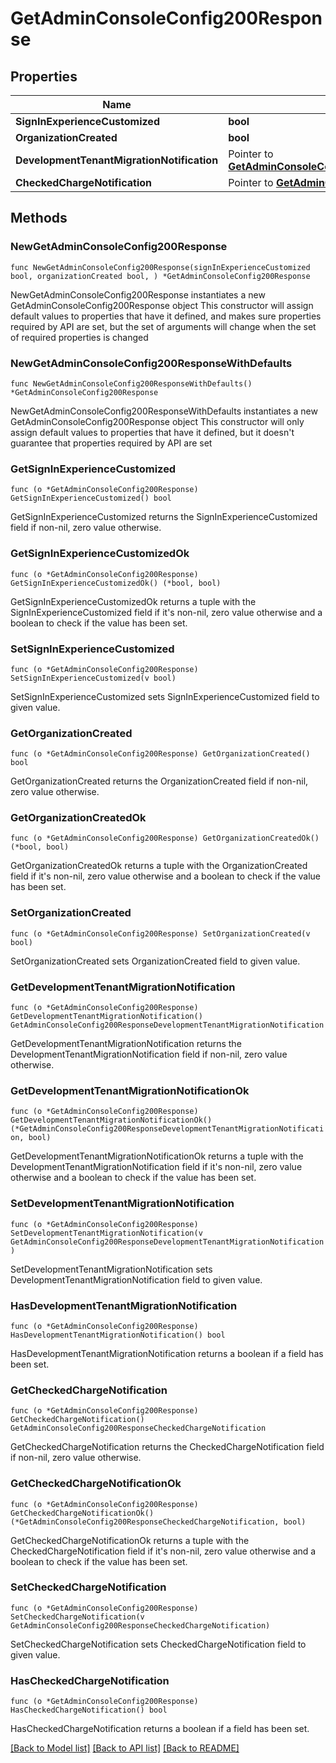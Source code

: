 # GetAdminConsoleConfig200Response

## Properties

Name | Type | Description | Notes
------------ | ------------- | ------------- | -------------
**SignInExperienceCustomized** | **bool** |  | 
**OrganizationCreated** | **bool** |  | 
**DevelopmentTenantMigrationNotification** | Pointer to [**GetAdminConsoleConfig200ResponseDevelopmentTenantMigrationNotification**](GetAdminConsoleConfig200ResponseDevelopmentTenantMigrationNotification.md) |  | [optional] 
**CheckedChargeNotification** | Pointer to [**GetAdminConsoleConfig200ResponseCheckedChargeNotification**](GetAdminConsoleConfig200ResponseCheckedChargeNotification.md) |  | [optional] 

## Methods

### NewGetAdminConsoleConfig200Response

`func NewGetAdminConsoleConfig200Response(signInExperienceCustomized bool, organizationCreated bool, ) *GetAdminConsoleConfig200Response`

NewGetAdminConsoleConfig200Response instantiates a new GetAdminConsoleConfig200Response object
This constructor will assign default values to properties that have it defined,
and makes sure properties required by API are set, but the set of arguments
will change when the set of required properties is changed

### NewGetAdminConsoleConfig200ResponseWithDefaults

`func NewGetAdminConsoleConfig200ResponseWithDefaults() *GetAdminConsoleConfig200Response`

NewGetAdminConsoleConfig200ResponseWithDefaults instantiates a new GetAdminConsoleConfig200Response object
This constructor will only assign default values to properties that have it defined,
but it doesn't guarantee that properties required by API are set

### GetSignInExperienceCustomized

`func (o *GetAdminConsoleConfig200Response) GetSignInExperienceCustomized() bool`

GetSignInExperienceCustomized returns the SignInExperienceCustomized field if non-nil, zero value otherwise.

### GetSignInExperienceCustomizedOk

`func (o *GetAdminConsoleConfig200Response) GetSignInExperienceCustomizedOk() (*bool, bool)`

GetSignInExperienceCustomizedOk returns a tuple with the SignInExperienceCustomized field if it's non-nil, zero value otherwise
and a boolean to check if the value has been set.

### SetSignInExperienceCustomized

`func (o *GetAdminConsoleConfig200Response) SetSignInExperienceCustomized(v bool)`

SetSignInExperienceCustomized sets SignInExperienceCustomized field to given value.


### GetOrganizationCreated

`func (o *GetAdminConsoleConfig200Response) GetOrganizationCreated() bool`

GetOrganizationCreated returns the OrganizationCreated field if non-nil, zero value otherwise.

### GetOrganizationCreatedOk

`func (o *GetAdminConsoleConfig200Response) GetOrganizationCreatedOk() (*bool, bool)`

GetOrganizationCreatedOk returns a tuple with the OrganizationCreated field if it's non-nil, zero value otherwise
and a boolean to check if the value has been set.

### SetOrganizationCreated

`func (o *GetAdminConsoleConfig200Response) SetOrganizationCreated(v bool)`

SetOrganizationCreated sets OrganizationCreated field to given value.


### GetDevelopmentTenantMigrationNotification

`func (o *GetAdminConsoleConfig200Response) GetDevelopmentTenantMigrationNotification() GetAdminConsoleConfig200ResponseDevelopmentTenantMigrationNotification`

GetDevelopmentTenantMigrationNotification returns the DevelopmentTenantMigrationNotification field if non-nil, zero value otherwise.

### GetDevelopmentTenantMigrationNotificationOk

`func (o *GetAdminConsoleConfig200Response) GetDevelopmentTenantMigrationNotificationOk() (*GetAdminConsoleConfig200ResponseDevelopmentTenantMigrationNotification, bool)`

GetDevelopmentTenantMigrationNotificationOk returns a tuple with the DevelopmentTenantMigrationNotification field if it's non-nil, zero value otherwise
and a boolean to check if the value has been set.

### SetDevelopmentTenantMigrationNotification

`func (o *GetAdminConsoleConfig200Response) SetDevelopmentTenantMigrationNotification(v GetAdminConsoleConfig200ResponseDevelopmentTenantMigrationNotification)`

SetDevelopmentTenantMigrationNotification sets DevelopmentTenantMigrationNotification field to given value.

### HasDevelopmentTenantMigrationNotification

`func (o *GetAdminConsoleConfig200Response) HasDevelopmentTenantMigrationNotification() bool`

HasDevelopmentTenantMigrationNotification returns a boolean if a field has been set.

### GetCheckedChargeNotification

`func (o *GetAdminConsoleConfig200Response) GetCheckedChargeNotification() GetAdminConsoleConfig200ResponseCheckedChargeNotification`

GetCheckedChargeNotification returns the CheckedChargeNotification field if non-nil, zero value otherwise.

### GetCheckedChargeNotificationOk

`func (o *GetAdminConsoleConfig200Response) GetCheckedChargeNotificationOk() (*GetAdminConsoleConfig200ResponseCheckedChargeNotification, bool)`

GetCheckedChargeNotificationOk returns a tuple with the CheckedChargeNotification field if it's non-nil, zero value otherwise
and a boolean to check if the value has been set.

### SetCheckedChargeNotification

`func (o *GetAdminConsoleConfig200Response) SetCheckedChargeNotification(v GetAdminConsoleConfig200ResponseCheckedChargeNotification)`

SetCheckedChargeNotification sets CheckedChargeNotification field to given value.

### HasCheckedChargeNotification

`func (o *GetAdminConsoleConfig200Response) HasCheckedChargeNotification() bool`

HasCheckedChargeNotification returns a boolean if a field has been set.


[[Back to Model list]](../README.md#documentation-for-models) [[Back to API list]](../README.md#documentation-for-api-endpoints) [[Back to README]](../README.md)


